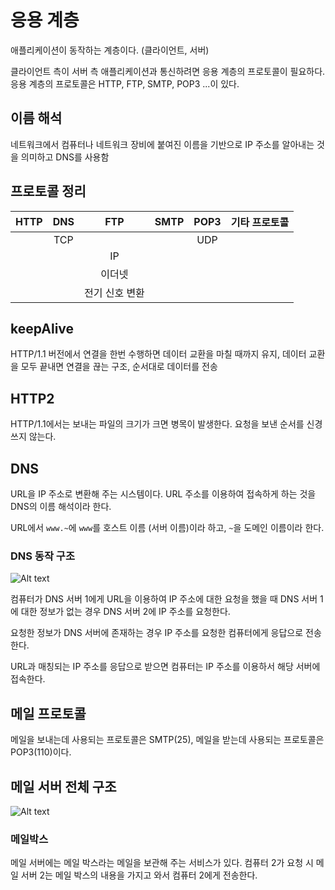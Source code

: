 # 응용 계층

애플리케이션이 동작하는 계층이다. (클라이언트, 서버)

클라이언트 측이 서버 측 애플리케이션과 통신하려면 응용 계층의 프로토콜이 필요하다. 응용 계층의 프로토콜은 HTTP, FTP, SMTP, POP3 ...이 있다.

## 이름 해석

네트워크에서 컴퓨터나 네트워크 장비에 붙여진 이름을 기반으로 IP 주소를 알아내는 것을 의미하고 DNS를 사용함

## 프로토콜 정리

| HTTP  |  DNS  |     FTP      | SMTP  | POP3  | 기타 프로토콜 |
| :---: | :---: | :----------: | :---: | :---: | :----------: |
|       |  TCP  |              |       |  UDP  |              |
|       |       |      IP      |       |       |              |
|       |       |    이더넷    |       |       |              |
|       |       | 전기 신호 변환 |       |       |              |

## keepAlive

HTTP/1.1 버전에서 연결을 한번 수행하면 데이터 교환을 마칠 때까지 유지, 데이터 교환을 모두 끝내면 연결을 끊는 구조, 순서대로 데이터를 전송

## HTTP2 

HTTP/1.1에서는 보내는 파일의 크기가 크면 병목이 발생한다. 요청을 보낸 순서를 신경 쓰지 않는다.

## DNS

URL을 IP 주소로 변환해 주는 시스템이다. URL 주소를 이용하여 접속하게 하는 것을 DNS의 이름 해석이라 한다.

URL에서 `www.~`에 `www`를 호스트 이름 (서버 이름)이라 하고, `~`을 도메인 이름이라 한다.

### DNS 동작 구조

![Alt text](<dns structure.drawio.svg>)

컴퓨터가 DNS 서버 1에게 URL을 이용하여 IP 주소에 대한 요청을 했을 때 DNS 서버 1에 대한 정보가 없는 경우 DNS 서버 2에 IP 주소를 요청한다.

요청한 정보가 DNS 서버에 존재하는 경우 IP 주소를 요청한 컴퓨터에게 응답으로 전송한다.

URL과 매칭되는 IP 주소를 응답으로 받으면 컴퓨터는 IP 주소를 이용하서 해당 서버에 접속한다.

## 메일 프로토콜

메일을 보내는데 사용되는 프로토콜은 SMTP(25), 메일을 받는데 사용되는 프로토콜은 POP3(110)이다.

## 메일 서버 전체 구조

![Alt text](<mail server structure.drawio.svg>)

### 메일박스

메일 서버에는 메일 박스라는 메일을 보관해 주는 서비스가 있다. 컴퓨터 2가 요청 시 메일 서버 2는 메일 박스의 내용을 가지고 와서 컴퓨터 2에게 전송한다.